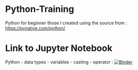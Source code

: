 # Python-Training
Python for beginner 
those I created using the source from : https://pynative.com/python/
# Link to Jupyter Notebook
Python - data types - variables - casting - operator : [![Binder](https://mybinder.org/badge_logo.svg)](https://mybinder.org/v2/gh/aymanshar/Python-Training/main?filepath=010_Python_data_types_variables_casting_operator.ipynb)
